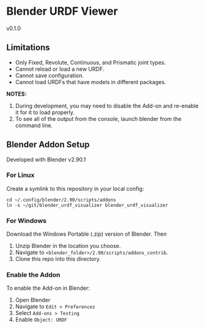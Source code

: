 # Blender URDF Viewer

v0.1.0

## Limitations

- Only Fixed, Revolute, Continuous, and Prismatic joint types.
- Cannot reload or load a new URDF.
- Cannot save configuration.
- Cannot load URDFs that have models in different packages.

**NOTES:**
1. During development, you may need to disable the Add-on and re-enable it for it to load properly.
1. To see all of the output from the console, launch blender from the command line.

## Blender Addon Setup

Developed with Blender v2.90.1

### For Linux

Create a symlink to this repository in your local config:

```
cd ~/.config/blender/2.90/scripts/addons
ln -s ~/git/blender_urdf_visualizer blender_urdf_visualizer
```

### For Windows

Download the Windows Portable (.zip) version of Blender. Then

1. Unzip Blender in the location you choose.
1. Navigate to `<blender_folder>/2.90/scripts/addons_contrib`.
1. Clone this repo into this directory.

### Enable the Addon

To enable the Add-on in Blender:

1. Open Blender
1. Navigate to `Edit > Preferences`
1. Select `Add-ons > Testing`
1. Enable `Object: URDF`
